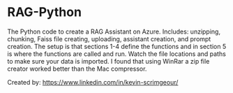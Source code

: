 # RAG-Python
The Python code to create a RAG Assistant on Azure. Includes: unzipping, chunking, Faiss file creating, uploading, assistant creation, and prompt creation.
The setup is that sections 1-4 define the functions and in section 5 is where the functions are called and run.
Watch the file locations and paths to make sure your data is imported.
I found that using WinRar a zip file creator worked better than the Mac compressor.


Created by: https://www.linkedin.com/in/kevin-scrimgeour/
